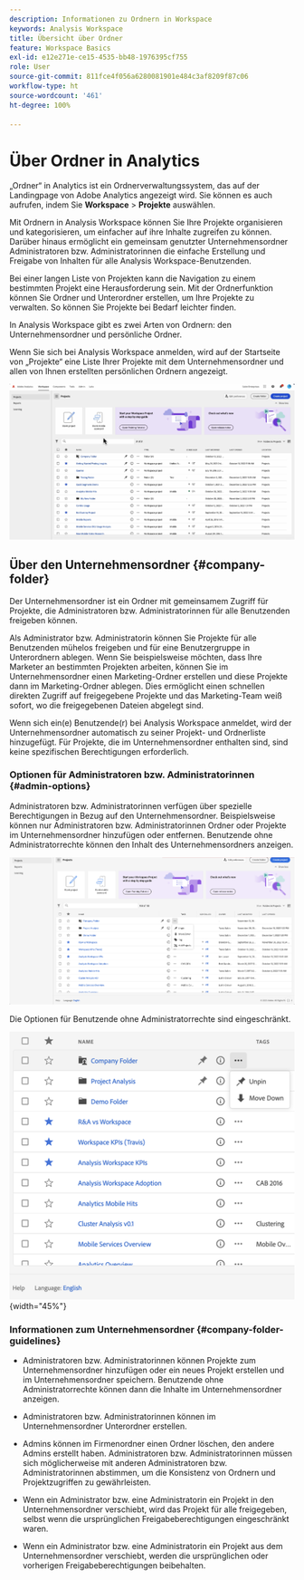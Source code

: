 ```yaml
---
description: Informationen zu Ordnern in Workspace
keywords: Analysis Workspace
title: Übersicht über Ordner
feature: Workspace Basics
exl-id: e12e271e-ce15-4535-bb48-1976395cf755
role: User
source-git-commit: 811fce4f056a6280081901e484c3af8209f87c06
workflow-type: ht
source-wordcount: '461'
ht-degree: 100%

---
```


# Über Ordner in Analytics

„Ordner“ in Analytics ist ein Ordnerverwaltungssystem, das auf der Landingpage von Adobe Analytics angezeigt wird. Sie können es auch aufrufen, indem Sie **Workspace** > **Projekte** auswählen.

Mit Ordnern in Analysis Workspace können Sie Ihre Projekte organisieren und kategorisieren, um einfacher auf ihre Inhalte zugreifen zu können. Darüber hinaus ermöglicht ein gemeinsam genutzter Unternehmensordner Administratoren bzw. Administratorinnen die einfache Erstellung und Freigabe von Inhalten für alle Analysis Workspace-Benutzenden.

Bei einer langen Liste von Projekten kann die Navigation zu einem bestimmten Projekt eine Herausforderung sein. Mit der Ordnerfunktion können Sie Ordner und Unterordner erstellen, um Ihre Projekte zu verwalten. So können Sie Projekte bei Bedarf leichter finden.

In Analysis Workspace gibt es zwei Arten von Ordnern: den Unternehmensordner und persönliche Ordner.

Wenn Sie sich bei Analysis Workspace anmelden, wird auf der Startseite von „Projekte“ eine Liste Ihrer Projekte mit dem Unternehmensordner und allen von Ihnen erstellten persönlichen Ordnern angezeigt.

![Projekt-Startseite, auf der Ihre Projekte und der Firmenordner aufgelistet sind.](/help/analysis-workspace/build-workspace-project/assets/landing-page2.png)

## Über den Unternehmensordner {#company-folder}

Der Unternehmensordner ist ein Ordner mit gemeinsamem Zugriff für Projekte, die Administratoren bzw. Administratorinnen für alle Benutzenden freigeben können.

Als Administrator bzw. Administratorin können Sie Projekte für alle Benutzenden mühelos freigeben und für eine Benutzergruppe in Unterordnern ablegen. Wenn Sie beispielsweise möchten, dass Ihre Marketer an bestimmten Projekten arbeiten, können Sie im Unternehmensordner einen Marketing-Ordner erstellen und diese Projekte dann im Marketing-Ordner ablegen. Dies ermöglicht einen schnellen direkten Zugriff auf freigegebene Projekte und das Marketing-Team weiß sofort, wo die freigegebenen Dateien abgelegt sind.

Wenn sich ein(e) Benutzende(r) bei Analysis Workspace anmeldet, wird der Unternehmensordner automatisch zu seiner Projekt- und Ordnerliste hinzugefügt. Für Projekte, die im Unternehmensordner enthalten sind, sind keine spezifischen Berechtigungen erforderlich.


### Optionen für Administratoren bzw. Administratorinnen {#admin-options}

Administratoren bzw. Administratorinnen verfügen über spezielle Berechtigungen in Bezug auf den Unternehmensordner. Beispielsweise können nur Administratoren bzw. Administratorinnen Ordner oder Projekte im Unternehmensordner hinzufügen oder entfernen. Benutzende ohne Administratorrechte können den Inhalt des Unternehmensordners anzeigen.

![Auf der Seite „Projekte“ werden die Admin-Optionen angezeigt.](/help/analysis-workspace/build-workspace-project/assets/admin-options.png)

Die Optionen für Benutzende ohne Administratorrechte sind eingeschränkt.

![Auf der Seite „Projekte“ werden die Optionen ohne Adminrechte für Ordner angezeigt.](/help/analysis-workspace/build-workspace-project/assets/non-admin-folder-options.png){width="45%"}

### Informationen zum Unternehmensordner {#company-folder-guidelines}

- Administratoren bzw. Administratorinnen können Projekte zum Unternehmensordner hinzufügen oder ein neues Projekt erstellen und im Unternehmensordner speichern. Benutzende ohne Administratorrechte können dann die Inhalte im Unternehmensordner anzeigen.

- Administratoren bzw. Administratorinnen können im Unternehmensordner Unterordner erstellen.

- Admins können im Firmenordner einen Ordner löschen, den andere Admins erstellt haben. Administratoren bzw. Administratorinnen müssen sich möglicherweise mit anderen Administratoren bzw. Administratorinnen abstimmen, um die Konsistenz von Ordnern und Projektzugriffen zu gewährleisten.

- Wenn ein Administrator bzw. eine Administratorin ein Projekt in den Unternehmensordner verschiebt, wird das Projekt für alle freigegeben, selbst wenn die ursprünglichen Freigabeberechtigungen eingeschränkt waren.

- Wenn ein Administrator bzw. eine Administratorin ein Projekt aus dem Unternehmensordner verschiebt, werden die ursprünglichen oder vorherigen Freigabeberechtigungen beibehalten.
